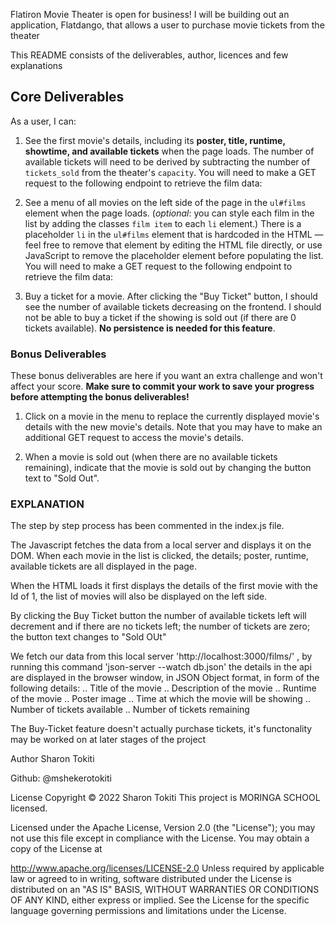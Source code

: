 Flatiron Movie Theater is open for business! I will be building out an
application, Flatdango, that allows a user to purchase movie tickets from the
theater

This README consists of the deliverables, author, licences and few explanations
## Core Deliverables

As a user, I can:

1. See the first movie's details, including its **poster, title, runtime,
   showtime, and available tickets** when the page loads. The number of
   available tickets will need to be derived by subtracting the number of
   `tickets_sold` from the theater's `capacity`. You will need to make a GET
   request to the following endpoint to retrieve the film data:


2. See a menu of all movies on the left side of the page in the `ul#films`
   element when the page loads. (_optional_: you can style each film in the list
   by adding the classes `film item` to each `li` element.) There is a
   placeholder `li` in the `ul#films` element that is hardcoded in the HTML —
   feel free to remove that element by editing the HTML file directly, or use
   JavaScript to remove the placeholder element before populating the list. You
   will need to make a GET request to the following endpoint to retrieve the
   film data:


3. Buy a ticket for a movie. After clicking the "Buy Ticket" button, I should
   see the number of available tickets decreasing on the frontend. I should not
   be able to buy a ticket if the showing is sold out (if there are 0 tickets
   available). **No persistence is needed for this feature**.

### Bonus Deliverables

These bonus deliverables are here if you want an extra challenge and won't
affect your score. **Make sure to commit your work to save your progress before
attempting the bonus deliverables!**

1. Click on a movie in the menu to replace the currently displayed movie's
   details with the new movie's details. Note that you may have to make an
   additional GET request to access the movie's details.

2. When a movie is sold out (when there are no available tickets remaining),
   indicate that the movie is sold out by changing the button text to "Sold
   Out". 


 ### EXPLANATION 

 The step by step process has been commented in the index.js file. 

The Javascript fetches the data from a local server and displays it on the DOM. When each movie in the list is clicked, the details; poster, runtime, available tickets are all displayed in the page. 

When the HTML loads it first displays the details of the first movie with the Id of 1, the list of movies will also be displayed on the left side.

By clicking the Buy Ticket button the number of available tickets left will decrement and if there are no tickets left; the number of tickets are zero; the button text changes to "Sold OUt"

We fetch our data from this local server  'http://localhost:3000/films/' , by running this command 'json-server --watch db.json' the details in the api are displayed in the browser window, in JSON Object format, in form of the following details:
.. Title of the movie
.. Description of the movie
.. Runtime of the movie
.. Poster image
.. Time at which the movie will be showing
.. Number of tickets available
.. Number of tickets remaining

The Buy-Ticket feature doesn't actually purchase tickets, it's functonality may be worked on at later stages of the project


   
Author Sharon Tokiti

Github: @mshekerotokiti

License Copyright © 2022 Sharon Tokiti This project is MORINGA SCHOOL licensed.

Licensed under the Apache License, Version 2.0 (the "License"); you may not use this file except in compliance with the License. You may obtain a copy of the License at

http://www.apache.org/licenses/LICENSE-2.0
Unless required by applicable law or agreed to in writing, software distributed under the License is distributed on an "AS IS" BASIS, WITHOUT WARRANTIES OR CONDITIONS OF ANY KIND, either express or implied. See the License for the specific language governing permissions and limitations under the License.